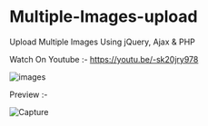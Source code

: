 # Multiple-Images-upload
Upload Multiple Images Using jQuery, Ajax &amp; PHP

Watch On Youtube :- https://youtu.be/-sk20jry978

![images](https://user-images.githubusercontent.com/26626045/54752535-b8907600-4b9b-11e9-9517-e3ca46cdeffc.jpg)

Preview :- 

![Capture](https://user-images.githubusercontent.com/26626045/54752584-e675ba80-4b9b-11e9-8324-6dde621d2481.PNG)


